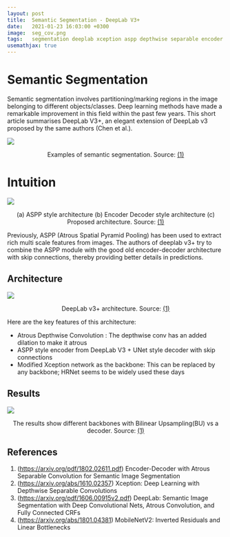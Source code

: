 ```yaml
---
layout: post
title:  Semantic Segmentation - DeepLab V3+ 
date:   2021-01-23 16:03:00 +0300
image:  seg_cov.png
tags:   segmentation deeplab xception aspp depthwise separable encoder decoder
usemathjax: true
---
```


# Semantic Segmentation
Semantic segmentation involves partitioning/marking regions in the image 
belonging to different objects/classes. Deep learning methods have made a remarkable 
improvement in this field within the past few years. This short article summarises
DeepLab V3+, an elegant extension of DeepLab v3 proposed by the same authors (Chen et al.).


![]({{site.baseurl}}/img/seg.png)
<p style="text-align:center"> Examples of semantic segmentation. Source: <a href="#ref">(1)</a></p>


# Intuition
![]({{site.baseurl}}/img/intuition.png)
<p style="text-align:center"> (a) ASPP style architecture (b) Encoder Decoder style architecture 
(c) Proposed architecture. Source: <a href="#ref">(1)</a></p>

Previously, ASPP (Atrous Spatial Pyramid Pooling) has been used to extract rich multi scale features from images.
The authors of deeplab v3+ try to combine the ASPP module with the good old encoder-decoder architecture 
with skip connections, thereby providing better details in predictions.

## Architecture

![]({{site.baseurl}}/img/seg_arch.png)
<p style="text-align:center"> DeepLab v3+ architecture. Source: <a href="#ref">(1)</a></p>

Here are the key features of this architecture:
* Atrous Depthwise Convolution : The depthwise conv has an added dilation to make it atrous
* ASPP style encoder from DeepLab V3 + UNet style decoder with skip connections
* Modified Xception network as the backbone: This can be replaced by any backbone; HRNet seems 
to be widely used these days

## Results

![]({{site.baseurl}}/img/seg_res.png)
<p style="text-align:center"> The results show different backbones with Bilinear Upsampling(BU) vs a decoder.
 Source: <a href="#ref">(1)</a></p>



## References
<a name="ref"></a>
1. (https://arxiv.org/pdf/1802.02611.pdf) Encoder-Decoder with Atrous Separable Convolution for 
  Semantic Image Segmentation
2. (https://arxiv.org/abs/1610.02357) Xception: Deep Learning with Depthwise Separable Convolutions
3. (https://arxiv.org/pdf/1606.00915v2.pdf) DeepLab: Semantic Image Segmentation with
   Deep Convolutional Nets, Atrous Convolution, and Fully Connected CRFs
4. (https://arxiv.org/abs/1801.04381) MobileNetV2: Inverted Residuals and Linear Bottlenecks